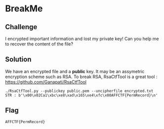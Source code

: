 # BreakMe

## Challenge

I encrypted important information and lost my private key! Can you help me to recover the content of the file?

## Solution

We have an encrypted file and a **public** key. It may be an assymetric encryption scheme such as RSA. To break RSA, RsaCtfTool is a great tool : https://github.com/Ganapati/RsaCtfTool

```
./RsaCtfTool.py --publickey public.pem --uncipherfile encrypted.txt
STR : b'\x00\x02Ca1\xbc\xe8\xad\x165\xe4\xfc\x00AFFCTF{PermRecord}\n'
```

 ## Flag

```
AFFCTF{PermRecord}
```
